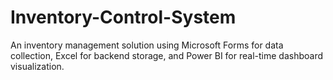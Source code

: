 # Inventory-Control-System
An inventory management solution using Microsoft Forms for data collection, Excel for backend storage, and Power BI for real-time dashboard visualization.
